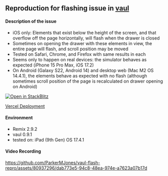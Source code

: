 ## Reproduction for flashing issue in [vaul](https://github.com/emilkowalski/vaul)

#### Description of the issue
- iOS only: Elements that exist below the height of the screen, and that overflow off the page horizontally, will flash when the drawer is closed
- Sometimes on opening the drawer with these elements in view, the entire page will flash, and scroll position may be moved
- Tested on Safari, Chrome, and Firefox with same results in each
- Seems only to happen on real devices: the simulator behaves as expected (iPhone 15 Pro Max, iOS 17.2)
- On Android (Galaxy S22, Android 14) and desktop web (Mac M2 OS 14.4.1), the elements behave as expected with no flash (although sometimes scroll position of the page is recalculated on drawer opening on Android)

[![Open in StackBlitz](https://developer.stackblitz.com/img/open_in_stackblitz.svg)](https://stackblitz.com/github/ParkerMJones/vaul-flash-repro)

[Vercel Deployment](https://vaul-flash-repro.vercel.app/)


#### Environment
  - Remix 2.9.2
  - vaul 0.9.1
  - tested on: iPad (9th Gen) OS 17.4.1

#### Video Recording

https://github.com/ParkerMJones/vaul-flash-repro/assets/80937296/dab773e5-94c8-48ea-974e-a7623a07b17d


